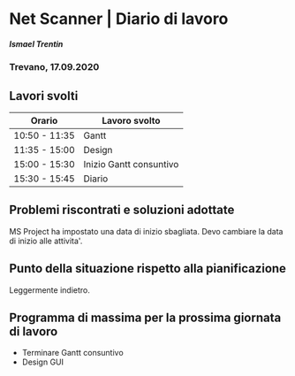 # Net Scanner | Diario di lavoro
##### Ismael Trentin
### Trevano, 17.09.2020

## Lavori svolti


| Orario        | Lavoro svolto                                        |
|---------------|------------------------------------------------------|
| 10:50 - 11:35 | Gantt                                                |
| 11:35 - 15:00 | Design                                               |
| 15:00 - 15:30 | Inizio Gantt consuntivo                              |
| 15:30 - 15:45 | Diario                                               |


##  Problemi riscontrati e soluzioni adottate

MS Project ha impostato una data di inizio sbagliata. 
Devo cambiare la data di inizio alle attivita'.


##  Punto della situazione rispetto alla pianificazione

Leggermente indietro.

##  Programma di massima per la prossima giornata di lavoro

* Terminare Gantt consuntivo
* Design GUI
